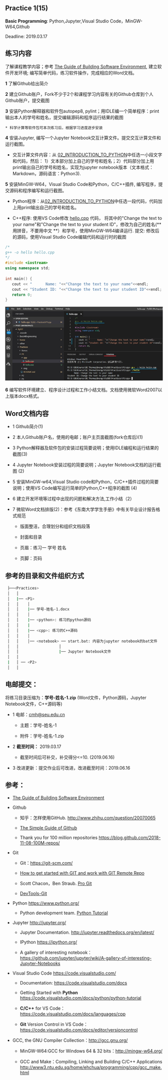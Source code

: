## Practice 1(15)

**Basic Programming**: Python,Jupyter,Visual Studio Code，MinGW-W64,Github

Deadline: 2019.03.17

## 练习内容

了解课程教学内容；参考 [The Guide of Building Software Environment](https://github.com/PySEE/home/tree/S2019/guide/BuildingSoftwareEnvironment.md), 建立软件开发环境; 编写简单代码，练习软件操作，完成相应的Word文档。

**1** 了解Github给出简介

**2** 建立Github账户，Fork不少于2个和课程学习内容有关的Github仓库到个人Github账户，提交截图

**3** 安装Python解释器和软件包autopep8, pylint；用IDLE编一个简单程序：print输出本人的学号和姓名，提交编辑源码和程序运行结果的截图

    * 科学计算等软件包可本次练习后，根据学习进度逐步安装  

**4** 安装Jupyter, 编写一个Jupyter Notebook交互计算文件。提交交互计算文件和运行截图。
   
* 交互计算文件内容：从 [02_INTRODUCTION_TO_PYTHON](http://nbviewer.jupyter.org/github/PySEE/home/blob/S2019/notebook/Unit1-2-02_INTRODUCTION_TO_PYTHON.ipynb)中任选一小段文字和代码，然后： 1）文本部分加上自己的学号和姓名；2）代码部分加上用print输出自己的学号和姓名，实现为jupyter notebook版本（文本格式：Markdown，源码语言：Python3).

**5** 安装MinGW-W64，Visual Studio Code和Python，C/C++插件, 编写程序，提交源码和程序编写和运行截图。
   
* Python程序：从[02_INTRODUCTION_TO_PYTHON](http://nbviewer.jupyter.org/github/PySEE/home/blob/S2019/notebook/Unit1-2-02_INTRODUCTION_TO_PYTHON.ipynb)中任选一段代码，代码加上用print输出自己的学号和姓名。

* C++程序: 使用VS Code修改 [hello.cpp](./cpp/hello.cpp) 代码， 将其中的"Change the text to your name"和"Change the text to your student ID"，修改为自己的姓名(** 用拼音，不要用中文 **）和学号，使用MinGW-W64编译运行. 提交: 修改后的源码，使用Visual Studio Code编辑代码和运行时的截图

```cpp 
/*
g++ -o hello hello.cpp
*/
#include <iostream>
using namespace std;
 
int main() {
   cout << "      Name: "<<"Change the text to your name"<<endl;
   cout << "Student ID: "<<"Change the text to your student ID"<<endl;
   return 0;
}
```

![vscode-gcc](./img/vscode-gcc.jpg)


**6** 编写软件环境建立、程序设计过程和工作小结文档。文档使用微软Word2007以上版本docx格式。

## Word文档内容

  * 1 Github简介(1)
   
  * 2 本人Github账户名，使用的电邮；账户主页面截图(fork仓库后)(1)
  
  * 3 Python解释器及软件包的安装过程简要说明；使用IDLE编程和运行结果的截图(3)
  
  * 4 Jupyter Notebook安装过程的简要说明；Jupyter Notebook文档的运行截图 (2)

  * 5 安装MinGW-w64,Visual Studio code和Python，C/C++插件过程的简要说明；使用VS Code编写运行简单的Python,C++程序的截图 (4)
  
  * 6 建立开发环境等过程中出现的问题和解决方法,工作小结（2）

  * 7 微软Word文档排版(2)：参考《东南大学学生手册》中有关毕业设计报告格式规范
      
      * 版面整洁，合理划分和组织文档段落
      
      * 封面和目录
      
      * 页眉：练习一  学号 姓名
      
      * 页脚：页码

## 参考的目录和文件组织方式

```bash
 ├──<Practices>
 │   │ 
 │   |── <P1>
 │   │    │ 
 │   │    |── 学号-姓名-1.docx
 │   │    │ 
 │   │    |── <python>: 练习的python源码
 │   │    |
 │   │    |── <cpp>: 练习的C++源码
 │   │    │ 
 │   │    │── <notebook> ── start.bat: 内容为jupyter notebook的bat文件 
 │   │                  │     
 │   │                  |── Jupyter Notebook文件
 │   │
 |   │ ── <P2>
 │   │ 
```

## 电邮提交：

将练习目录压缩为：**学号-姓名-1.zip** (Word文件，Python源码，Jupyter Notebook文件，C++源码等)

* 1 电邮：cmh@seu.edu.cn

  * 主题：学号-姓名-1
  
  * 附件：学号-姓名-1.zip

* 2 **截至时间：** 2019.03.17

  * 截至时间后可补交，补交得分<=10. (2019.06.16)

* 3 改进更新：提交作业后可改进，改进截至时间：2019.06.16

## 参考：

* [The Guide of Building Software Environment](https://github.com/PySEE/home/tree/S2019/guide/BuildingSoftwareEnvironment.md) 

* Github
 
  * 知乎：怎样使用GitHub. http://www.zhihu.com/question/20070065

  * [The Simple Guide of Github](https://github.com/PySEE/home/blob/S2019/guide/TheSimpleGuide2Github.md)

  * Thank you for 100 million repositories https://blog.github.com/2018-11-08-100M-repos/
    
* Git
   
   * Git：https://git-scm.com/

   * [How to get started with GIT and work with GIT Remote Repo](http://www3.ntu.edu.sg/home/ehchua/programming/howto/Git_HowTo.html)

   * Scott Chacon，Ben Straub. [Pro Git](https://git-scm.com/book/en/v2/Getting-Started-About-Version-Control)

   * [DevTools-Git](http://nbviewer.jupyter.org/github/PySEE/home/blob/S2019/notebook/Unit7-5-DevTools-Git.ipynb)

* Python https://www.python.org/

   * Python development team. [Python Tutorial](https://docs.python.org/tutorial/index.html)

* Jupyter  http://jupyter.org/
    
    * Jupyter Documentation. http://jupyter.readthedocs.org/en/latest/
    
    * IPython https://ipython.org/
    
    * A gallery of interesting notebook： https://github.com/jupyter/jupyter/wiki/A-gallery-of-interesting-Jupyter-Notebooks

* Visual Studio Code  https://code.visualstudio.com/
  
   * Documentation: https://code.visualstudio.com/docs

   * Getting Started with **Python** https://code.visualstudio.com/docs/python/python-tutorial

   * **C/C++** for VS Code： https://code.visualstudio.com/docs/languages/cpp

   * **Git** Version Control in VS Code：https://code.visualstudio.com/docs/editor/versioncontrol

* GCC, the GNU Compiler Collection：http://gcc.gnu.org/

   * MinGW-W64:GCC for Windows 64 & 32 bits：http://mingw-w64.org/

   * GCC and Make：Compiling, Linking and Building C/C++ Applications http://www3.ntu.edu.sg/home/ehchua/programming/cpp/gcc_make.html

